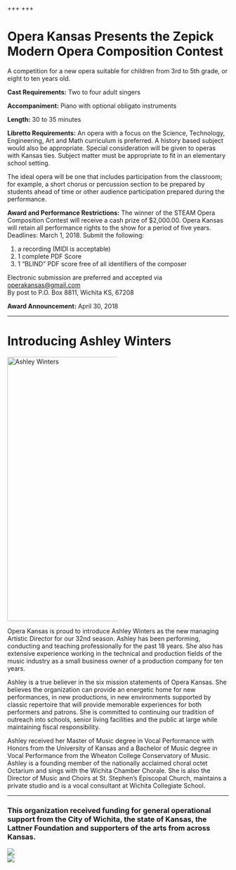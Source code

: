 +++
+++

# Opera Kansas Presents the Zepick Modern Opera Composition Contest

A competition for a new opera suitable for children from 3rd to 5th grade, or eight to ten years old.

**Cast Requirements:** Two to four adult singers  

**Accompaniment:** Piano with optional obligato instruments  

**Length:** 30 to 35 minutes  

**Libretto Requirements:** An opera with a focus on the Science, Technology, Engineering, Art and
Math curriculum is preferred. A history based subject would also be
appropriate. Special consideration will be given to operas with Kansas
ties. Subject matter must be appropriate to fit in an elementary school
setting.

The ideal opera will be one that includes participation from the
classroom; for example, a short chorus or percussion section to be
prepared by students ahead of time or other audience participation
prepared during the performance.

**Award and Performance Restrictions:** The winner of the STEAM Opera
Composition Contest will receive a cash prize of $2,000.00. Opera Kansas
will retain all performance rights to the show for a period of five years.
Deadlines: March 1, 2018. Submit the following:

1. a recording (MIDI is acceptable)
2. 1 complete PDF Score
3. 1 “BLIND” PDF score free of all identifiers of the composer

Electronic submission are preferred and accepted via [operakansas@gmail.com](mailto:operakansas@gmail.com)  
By post to P.O. Box 8811, Wichita KS, 67208

**Award Announcement:** April 30, 2018

---

# Introducing Ashley Winters

<aside style="max-width: 250px">
  <img src="/img/ashley-winters.jpg" width="400" height="600" alt="Ashley Winters" />
</aside>

Opera Kansas is proud to introduce Ashley Winters as the new managing Artistic Director for our 32nd season. Ashley has been performing, conducting and teaching professionally for the past 18 years. She also has extensive experience working in the technical and production fields of the music industry as a small business owner of a production company for ten years. 

Ashley is a true believer in the six mission statements of Opera Kansas. She believes the organization can provide an energetic home for new performances, in new productions, in new environments supported by classic repertoire that will provide memorable experiences for both performers and patrons. She is committed to continuing our tradition of outreach into schools, senior living facilities and the public at large while maintaining fiscal responsibility. 

Ashley received her Master of Music degree in Vocal Performance with Honors from the University of Kansas and a Bachelor of Music degree in Vocal Performance from the Wheaton College Conservatory of Music. Ashley is a founding member of the nationally acclaimed choral octet Octarium and sings with the Wichita Chamber Chorale. She is also the Director of Music and Choirs at St. Stephen’s Episcopal Church, maintains a private studio and is a vocal consultant at Wichita Collegiate School.

---

### This organization received funding for general operational support from the City of Wichita, the state of Kansas, the Lattner Foundation and supporters of the arts from across Kansas.

<div class="sponsor-logos horizontal wrap around-justified layout">
  <div><img src="/img/wichita-logo.png"></div>
  <div><img src="/img/arts-commission-logo.png"></div>
</div>
